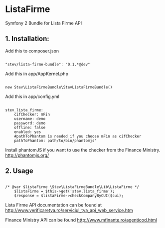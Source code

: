 # ListaFirme
Symfony 2 Bundle for Lista Firme API

## 1. Installation:
Add this to composer.json
<pre><code>
"stev/lista-firme-bundle": "0.1.*@dev"
</code></pre>

Add this in app/AppKernel.php
<pre><code>
new Stev\ListaFirmeBundle\StevListaFirmeBundle()
</code></pre>

Add this in app/config.yml
<pre><code>
stev_lista_firme:
    cifChecker: mFin
    username: demo
    password: demo
    offline: false
    enabled: yes
    #pathToPhantom is needed if you choose mFin as cifChecker
    pathToPhantom: path/to/bin/phantomjs' 
</code></pre>

Install phantomJS if you want to use the checker from the Finance Ministry. http://phantomjs.org/

## 2. Usage
<pre><code>
/* @var $listaFirme \Stev\ListaFirmeBundle\Lib\ListaFirme */
    $listaFirme = $this->get('stev.lista_firme');
    $response = $listaFirme->checkCompanyByCUI($cui);
</code></pre>

Lista Firme API documentation can be found at http://www.verificaretva.ro/serviciul_tva_api_web_service.htm 

Finance Ministry API can be found http://www.mfinante.ro/agenticod.html
